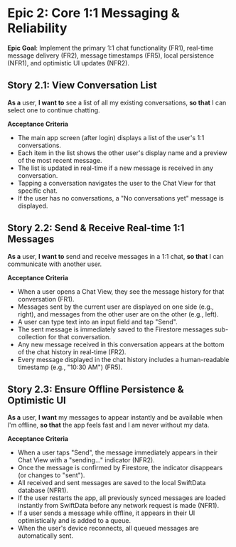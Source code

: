 # Epic 2: Core 1:1 Messaging & Reliability

**Epic Goal**: Implement the primary 1:1 chat functionality (FR1), real-time message delivery (FR2), message timestamps (FR5), local persistence (NFR1), and optimistic UI updates (NFR2).

## Story 2.1: View Conversation List

**As a** user, **I want to** see a list of all my existing conversations, **so that** I can select one to continue chatting.

**Acceptance Criteria**
- The main app screen (after login) displays a list of the user's 1:1 conversations.
- Each item in the list shows the other user's display name and a preview of the most recent message.
- The list is updated in real-time if a new message is received in any conversation.
- Tapping a conversation navigates the user to the Chat View for that specific chat.
- If the user has no conversations, a "No conversations yet" message is displayed.

## Story 2.2: Send & Receive Real-time 1:1 Messages

**As a** user, **I want to** send and receive messages in a 1:1 chat, **so that** I can communicate with another user.

**Acceptance Criteria**
- When a user opens a Chat View, they see the message history for that conversation (FR1).
- Messages sent by the current user are displayed on one side (e.g., right), and messages from the other user are on the other (e.g., left).
- A user can type text into an input field and tap "Send".
- The sent message is immediately saved to the Firestore messages sub-collection for that conversation.
- Any new message received in this conversation appears at the bottom of the chat history in real-time (FR2).
- Every message displayed in the chat history includes a human-readable timestamp (e.g., "10:30 AM") (FR5).

## Story 2.3: Ensure Offline Persistence & Optimistic UI

**As a** user, **I want** my messages to appear instantly and be available when I'm offline, **so that** the app feels fast and I am never without my data.

**Acceptance Criteria**
- When a user taps "Send", the message immediately appears in their Chat View with a "sending..." indicator (NFR2).
- Once the message is confirmed by Firestore, the indicator disappears (or changes to "sent").
- All received and sent messages are saved to the local SwiftData database (NFR1).
- If the user restarts the app, all previously synced messages are loaded instantly from SwiftData before any network request is made (NFR1).
- If a user sends a message while offline, it appears in their UI optimistically and is added to a queue.
- When the user's device reconnects, all queued messages are automatically sent.
